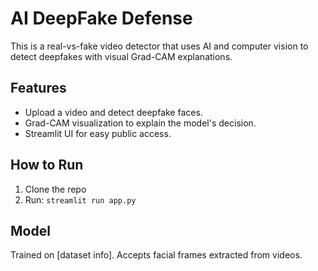 # AI DeepFake Defense

This is a real-vs-fake video detector that uses AI and computer vision to detect deepfakes with visual Grad-CAM explanations.

## Features
- Upload a video and detect deepfake faces.
- Grad-CAM visualization to explain the model's decision.
- Streamlit UI for easy public access.

## How to Run
1. Clone the repo
2. Run: `streamlit run app.py`

## Model
Trained on [dataset info]. Accepts facial frames extracted from videos.
